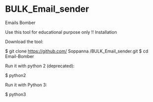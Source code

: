 # BULK_Email_sender
Emails Bomber

 Use this tool for educational purpose only !!
Installation

Download the tool:

$ git clone https://github.com/ Soppanna /BULK_Email_sender.git
$ cd Email-Bomber

Run it with python 2 (deprecated):

$ python2 

Run it with Python 3:

$ python3 
